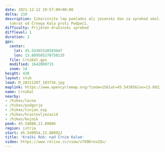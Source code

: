```yaml
---
date: 2021-12-12 19:57:09+00:00
delta: 210
description: Izkoristite lep pomladni ali jesenski dan za sprehod okoli Kraškega Roba,
  tokrat od Črnega Kala proti Podpeči.
difficulty: Prijeten družinski sprehod
difflevel: 1
duration: 2
gpx:
  center:
    lat: 45.54365328593647
    lon: 13.889505270750135
  file: CrniKal.gpx
  modified: 1642000715
  zoom: 14
height: 420
layout: stub
lead: M_20211207_103716.jpg
maplink: https://www.opencyclemap.org/?zoom=15&lat=45.54395&lon=13.89226&layers=B0000
name: CrniKal
nearby:
- /hikes/lacna
- /hikes/podgorje
- /hikes/tinjan_osp
- /hikes/hrastovljezazid
- /hikes/kojnik
peak: 45.54080,13.89606
region: istria
start: 45.549954,13.880922
title: 'Kraški Rob: nad Črnim Kalom'
video: https://www.relive.cc/view/v7O9Drex2Qv/
---
```


